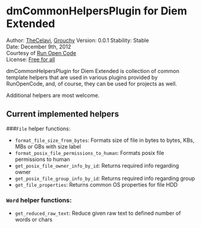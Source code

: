 dmCommonHelpersPlugin for Diem Extended
===============================

Author: [TheCelavi](http://www.runopencode.com/about/thecelavi), [Grouchy](http://www.runopencode.com/about/grouchy)
Version: 0.0.1
Stability: Stable  
Date: December 9th, 2012  
Courtesy of [Run Open Code](http://www.runopencode.com)   
License: [Free for all](http://www.runopencode.com/terms-and-conditions/free-for-all)

dmCommonHelpersPlugin for Diem Extended is collection of common template helpers
that are used in various plugins provided by RunOpenCode, and, of course, they
can be used for projects as well.

Additional helpers are most welcome.

Current implemented helpers
---------------------

###`File` helper functions:

- `format_file_size_from_bytes`: Formats size of file in bytes to bytes, KBs, MBs or GBs with size label
- `format_posix_file_permissions_to_human`: Formats posix file permissions to human 
- `get_posix_file_owner_info_by_id`: Returns required info regarding owner
- `get_posix_file_group_info_by_id`: Returns required info regarding group
- `get_file_properties`: Returns common OS properties for file HDD
 
### `Word` helper functions:

- `get_reduced_raw_text`: Reduce given raw text to defined number of words or chars